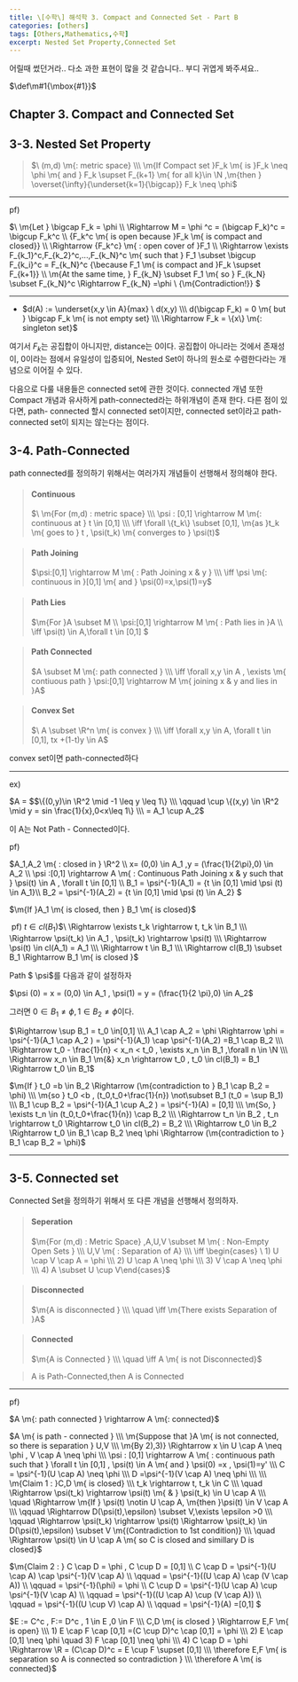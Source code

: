 ```yaml
---
title: \[수학\] 해석학 3. Compact and Connected Set - Part B
categories: [others]
tags: [Others,Mathematics,수학]
excerpt: Nested Set Property,Connected Set
---
```


어릴때 썼던거라.. 다소 과한 표현이 많을 것 같습니다.. 부디 귀엽게 봐주셔요..



 $\def\m#1{\mbox{#1}}$

## Chapter 3. Compact and Connected Set

## 3-3. Nested Set Property

> $\ (m,d) \m{: metric space} \\\ \m{If Compact set }F_k \m{ is }F_k \neq \phi \m{ and } F_k \supset F_{k+1} \m{ for all k}\in \N ,\m{then } \overset{\infty}{\underset{k=1}{\bigcap}} F_k \neq \phi$

***

pf)

$\ \m{Let } \bigcap F_k = \phi \\\ \Rightarrow M = \phi ^c = (\bigcap F_k)^c = \bigcup F_k^c \\\ \{F_k^c \m{ is open because }F_k \m{ is compact and closed}\} \\\ \Rightarrow \{F_k^c\} \m{ : open cover of }F_1 \\\ \Rightarrow \exists F_{k_1}^c,F_{k_2}^c,...,F_{k_N}^c \m{ such that } F_1 \subset \bigcup F_{k_i}^c = F_{k_N}^c \{\because F_1 \m{ is compact and }F_k \supset F_{k+1}\} \\\ \m{At the same time, } F_{k_N} \subset F_1 \m{ so } F_{k_N} \subset F_{k_N}^c \Rightarrow F_{k_N} =\phi \ \{\m{Contradiction!}\} $

***

- $d(A) := \underset{x,y \in A}{max} \ d(x,y) \\\ d(\bigcap F_k) = 0 \m{ but } \bigcap F_k \m{ is not empty set} \\\ \Rightarrow F_k = \{x\}  \m{: singleton set}$

여기서 $F_k$는 공집합이 아니지만, distance는 0이다. 공집합이 아니라는 것에서 존재성이, 0이라는 점에서 유일성이 입증되어, Nested Set이 하나의 원소로 수렴한다라는 개념으로 이어질 수 있다. 





다음으로 다룰 내용들은 connected set에 관한 것이다. connected 개념 또한 Compact 개념과 유사하게 path-connected라는 하위개념이 존재 한다. 다른 점이 있다면, path- connected 할시 connected set이지만, connected set이라고 path-connected set이 되지는 않는다는 점이다. 

## 3-4. Path-Connected



path connected를 정의하기 위해서는 여러가지 개념들이 선행해서 정의해야 한다. 

> #### Continuous
>
> $\ \m{For (m,d) : metric space} \\\ \psi : [0,1] \rightarrow M \m{: continuous at } t \in [0,1] \\\ \iff \forall \{t_k\} \subset [0,1], \m{as }t_k \m{ goes to } t , \psi(t_k) \m{ converges to } \psi(t)$

> #### Path Joining 
>
> $\psi:[0,1] \rightarrow M \m{ : Path Joining x & y }  \\\ \iff \psi \m{: continuous in }[0,1] \m{ and } \psi(0)=x,\psi(1)=y$

> #### Path Lies
>
> $\m{For }A \subset M \\\ \psi:[0,1] \rightarrow M \m{ : Path lies in }A  \\\ \iff \psi(t) \in A,\forall t \in [0,1] $

> #### Path Connected
>
> $A \subset M \m{: path connected } \\\ \iff \forall x,y \in A , \exists \m{ contiuous path } \psi:[0,1] \rightarrow M \m{ joining x & y and lies in }A$



> #### Convex Set
>
> $\ A \subset \R^n \m{ is convex } \\\ \iff \forall x,y \in A, \forall t \in [0,1], tx +(1-t)y \in A$ 

convex set이면 path-connected하다

***

ex) 

$A = $$\{(0,y)\in \R^2 \mid -1 \leq y \leq 1\} \\\ \qquad \cup \{(x,y) \in \R^2 \mid y = sin \frac{1}{x},0<x\leq 1\} \\\  = A_1 \cup A_2$

이 A는 Not Path - Connected이다. 

pf) 

$A_1,A_2 \m{ : closed in } \R^2 \\\ x= (0,0) \in A_1 ,y = (\frac{1}{2\pi},0) \in A_2 \\\ \psi :[0,1] \rightarrow A \m{ : Continuous Path Joining x & y such that } \psi(t) \in A , \forall t \in [0,1] \\\ B_1 = \psi^{-1}(A_1) = \{t \in [0,1] \mid \psi (t) \in A_1\}\\\ B_2 = \psi^{-1}(A_2) = \{t \in [0,1] \mid \psi (t) \in A_2\} $

$\m{If }A_1 \m{ is closed, then } B_1 \m{ is closed}$

​	pf) $t \in cl(B_1)$$\  \Rightarrow \exists t_k \rightarrow t, t_k \in B_1 \\\ \Rightarrow \psi(t_k) \in A_1 , \psi(t_k) \rightarrow \psi(t) \\\ \Rightarrow \psi(t) \in cl(A_1) = A_1 \\\ \Rightarrow t \in B_1 \\\ \Rightarrow cl(B_1) \subset B_1 \Rightarrow B_1 \m{ is closed }$ 

Path $ \psi$를 다음과 같이 설정하자

$\psi (0) = x = (0,0) \in A_1 , \psi(1) = y = (\frac{1}{2 \pi},0) \in A_2$

그러면 $0 \in B_1 \neq \phi , 1 \in B_2 \neq \phi$이다. 

$\Rightarrow \sup B_1 = t_0 \in[0,1] \\\ A_1 \cap A_2 = \phi \Rightarrow \phi = \psi^{-1}(A_1 \cap A_2 ) = \psi^{-1}(A_1) \cap \psi^{-1}(A_2) =B_1 \cap B_2 \\\ \Rightarrow t_0 - \frac{1}{n} < x_n < t_0 , \exists x_n \in B_1 ,\forall n \in \N \\\ \Rightarrow x_n \in B_1 \m{&} x_n \rightarrow t_0 , t_0 \in cl(B_1) = B_1 \Rightarrow t_0 \in B_1$

 $\m{If } t_0 =b \in B_2 \Rightarrow (\m{contradiction to } B_1 \cap B_2 = \phi) \\\ \m{so } t_0 <b , (t_0,t_0+\frac{1}{n}) \not\subset B_1 (t_0 = \sup B_1) \\\ B_1 \cup B_2 = \psi^{-1}(A_1 \cup A_2 ) = \psi^{-1}(A) = [0,1] \\\ \m{So, } \exists t_n \in (t_0,t_0+\frac{1}{n}) \cap B_2 \\\ \Rightarrow t_n \in B_2 , t_n \rightarrow t_0 \Rightarrow t_0 \in cl(B_2) = B_2 \\\ \Rightarrow t_0 \in B_2 \Rightarrow t_0 \in B_1 \cap B_2 \neq \phi \Rightarrow (\m{contradiction to } B_1 \cap B_2 = \phi)$

***

## 3-5. Connected set

Connected Set을 정의하기 위해서 또  다른 개념을 선행해서 정의하자. 

> #### Seperation
>
> $\m{For (m,d) : Metric Space} ,A,U,V \subset M \m{ : Non-Empty Open Sets } \\\ U,V \m{ : Separation of A} \\\ \iff \begin{cases} \ 1) U \cap V \cap A = \phi \\\ 2) U \cap A \neq \phi \\\ 3) V \cap A \neq \phi \\\ 4) A \subset U \cup V\end{cases}$

> #### Disconnected
>
> $\m{A is disconnected } \\\ \quad \iff \m{There exists Separation of }A$

> #### Connected
>
> $\m{A is Connected } \\\ \quad \iff A \m{ is not Disconnected}$

> A is Path-Connected,then A is Connected

***

pf)

$A \m{: path connected } \rightarrow A \m{: connected}$

$A \m{ is path - connected } \\\ \m{Suppose that }A \m{ is not connected, so there is separation } U,V  \\\ \m{By 2),3)} \Rightarrow x \in U \cap A \neq \phi , V \cap A \neq \phi \\\ \psi : [0,1] \rightarrow A \m{ : continuous path such that } \forall t \in [0,1] , \psi(t) \in A \m{ and } \psi(0) =x , \psi(1)=y' \\\ C = \psi^{-1}(U \cap A) \neq \phi \\\ D =\psi^{-1}(V \cap A) \neq \phi \\\ \\\ \m{Claim 1 : }C,D \m{ is closed} \\\ t_k \rightarrow t, t_k \in C \\\ \quad \Rightarrow \psi(t_k) \rightarrow \psi(t) \m{ & } \psi(t_k) \in U \cap A \\\ \quad \Rightarrow \m{If } \psi(t) \notin U \cap A, \m{then }\psi(t) \in V \cap A \\\ \qquad \Rightarrow D(\psi(t),\epsilon) \subset V,\exists \epsilon >0 \\\ \qquad \Rightarrow \psi(t_k) \rightarrow \psi(t) \Rightarrow \psi(t_k) \in D(\psi(t),\epsilon) \subset V \m{(Contradiction to 1st condition)} \\\ \quad \Rightarrow \psi(t) \in U \cap A \m{ so C is closed and simillary D is closed}$



$\m{Claim 2 : } C \cap D = \phi , C \cup D = [0,1] \\\ C \cap D = \psi^{-1}(U \cap A) \cap \psi^{-1}(V \cap A) \\\ \qquad = \psi^{-1}((U \cap A) \cap (V \cap A)) \\\ \qquad = \psi^{-1}(\phi) = \phi \\\ C \cup D = \psi^{-1}(U \cap A) \cup \psi^{-1}(V \cap A) \\\ \qquad = \psi^{-1}((U \cap A) \cup (V \cap A)) \\\ \qquad = \psi^{-1}((U \cup V) \cap A) \\\ \qquad = \psi^{-1}(A) =[0,1]  $



$E := C^c , F:= D^c , 1 \in E ,0 \in F \\\ C,D \m{ is closed } \Rightarrow E,F \m{ is open} \\\ 1) E \cap F \cap [0,1] =(C \cup D)^c \cap [0,1] = \phi \\\ 2) E \cap [0,1] \neq \phi \quad 3) F \cap [0,1] \neq  \phi \\\ 4) C \cap D = \phi \Rightarrow \R = (C\cap D)^c = E \cup F \supset [0,1] \\\  \therefore E,F \m{ is separation so A is connected so contradiction } \\\ \therefore A \m{ is connected}$













